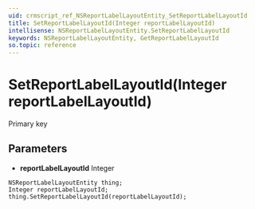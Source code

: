 ```yaml
---
uid: crmscript_ref_NSReportLabelLayoutEntity_SetReportLabelLayoutId
title: SetReportLabelLayoutId(Integer reportLabelLayoutId)
intellisense: NSReportLabelLayoutEntity.SetReportLabelLayoutId
keywords: NSReportLabelLayoutEntity, GetReportLabelLayoutId
so.topic: reference
---
```


# SetReportLabelLayoutId(Integer reportLabelLayoutId)

Primary key

## Parameters

* **reportLabelLayoutId** Integer

```crmscript
NSReportLabelLayoutEntity thing;
Integer reportLabelLayoutId;
thing.SetReportLabelLayoutId(reportLabelLayoutId);
```

